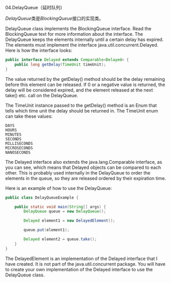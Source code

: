 04.DelayQueue（延时队列）

*DelayQueue*类是*BlockingQueue*接口的实现类。

DelayQueue class implements the BlockingQueue interface. Read the BlockingQueue text for more information about the interface.
The DelayQueue keeps the elements internally until a certain delay has expired. The elements must implement the interface java.util.concurrent.Delayed. Here is how the interface looks:

```Java
public interface Delayed extends Comparable<Delayed< {
	public long getDelay(TimeUnit timeUnit);
}
```

The value returned by the getDelay() method should be the delay remaining before this element can be released. If 0 or a negative value is returned, the delay will be considered expired, and the element released at the next take() etc. call on the DelayQueue.

The TimeUnit instance passed to the getDelay() method is an Enum that tells which time unit the delay should be returned in. The TimeUnit enum can take these values:

```
DAYS
HOURS
MINUTES
SECONDS
MILLISECONDS
MICROSECONDS
NANOSECONDS
```

The Delayed interface also extends the java.lang.Comparable interface, as you can see, which means that Delayed objects can be compared to each other. This is probably used internally in the DelayQueue to order the elements in the queue, so they are released ordered by their expiration time.

Here is an example of how to use the DelayQueue:

```Java
public class DelayQueueExample {

    public static void main(String[] args) {
        DelayQueue queue = new DelayQueue();

        Delayed element1 = new DelayedElement();

        queue.put(element1);

        Delayed element2 = queue.take();
    }
}
```

The DelayedElement is an implementation of the Delayed interface that I have created. It is not part of the java.util.concurrent package. You will have to create your own implementation of the Delayed interface to use the DelayQueue class.